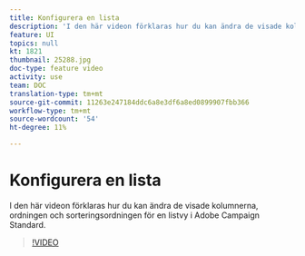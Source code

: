 ```yaml
---
title: Konfigurera en lista
description: 'I den här videon förklaras hur du kan ändra de visade kolumnerna, ordningen och sorteringsordningen för en listvy i Adobe Campaign Standard.  '
feature: UI
topics: null
kt: 1821
thumbnail: 25288.jpg
doc-type: feature video
activity: use
team: DOC
translation-type: tm+mt
source-git-commit: 11263e247184ddc6a8e3df6a8ed0899907fbb366
workflow-type: tm+mt
source-wordcount: '54'
ht-degree: 11%

---
```



# Konfigurera en lista

I den här videon förklaras hur du kan ändra de visade kolumnerna, ordningen och sorteringsordningen för en listvy i Adobe Campaign Standard.

>[!VIDEO](https://video.tv.adobe.com/v/25288/?quality=12)
